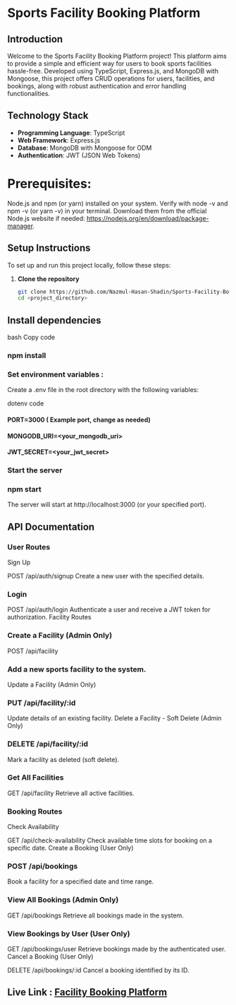 # Sports Facility Booking Platform

## Introduction

Welcome to the Sports Facility Booking Platform project! This platform aims to provide a simple and efficient way for users to book sports facilities hassle-free. Developed using TypeScript, Express.js, and MongoDB with Mongoose, this project offers CRUD operations for users, facilities, and bookings, along with robust authentication and error handling functionalities.

## Technology Stack

- **Programming Language**: TypeScript
- **Web Framework**: Express.js
- **Database**: MongoDB with Mongoose for ODM
- **Authentication**: JWT (JSON Web Tokens)
# Prerequisites:
Node.js and npm (or yarn) installed on your system. Verify with node -v and npm -v (or yarn -v) in your terminal. Download them from the official Node.js website if needed: https://nodejs.org/en/download/package-manager.



## Setup Instructions

To set up and run this project locally, follow these steps:

1. **Clone the repository**
   ```bash
   git clone https://github.com/Nazmul-Hasan-Shadin/Sports-Facility-Booking-Platform.git
   cd <project_directory>
## Install dependencies

bash
Copy code
### npm install
### Set environment variables :
Create a .env file in the root directory with the following variables:

dotenv
 code
#### PORT=3000  ( Example port, change as needed)
#### MONGODB_URI=<your_mongodb_uri>
#### JWT_SECRET=<your_jwt_secret>
### Start the server


### npm start
The server will start at http://localhost:3000 (or your specified port).

## API Documentation
### User Routes
Sign Up

POST /api/auth/signup
Create a new user with the specified details.
### Login

POST /api/auth/login
Authenticate a user and receive a JWT token for authorization.
Facility Routes
### Create a Facility (Admin Only)

POST /api/facility
### Add a new sports facility to the system.
Update a Facility (Admin Only)

### PUT /api/facility/:id
Update details of an existing facility.
Delete a Facility - Soft Delete (Admin Only)

### DELETE /api/facility/:id
Mark a facility as deleted (soft delete).
### Get All Facilities

GET /api/facility
Retrieve all active facilities.
###  Booking Routes
Check Availability

GET /api/check-availability
Check available time slots for booking on a specific date.
Create a Booking (User Only)

### POST /api/bookings
Book a facility for a specified date and time range.
### View All Bookings (Admin Only)

 GET /api/bookings
Retrieve all bookings made in the system.
### View Bookings by User (User Only)

GET /api/bookings/user
Retrieve bookings made by the authenticated user.
Cancel a Booking (User Only)

DELETE /api/bookings/:id
Cancel a booking identified by its ID.

## Live Link : [Facility Booking Platform](https://facility-booking-platform.vercel.app/)
